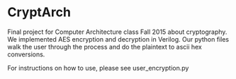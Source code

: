 # CryptArch
Final project for Computer Architecture class Fall 2015 about cryptography.
We implemented AES encryption and decryption in Verilog. Our python files walk the user through the process and do the plaintext to ascii hex conversions.

For instructions on how to use, please see user_encryption.py  
